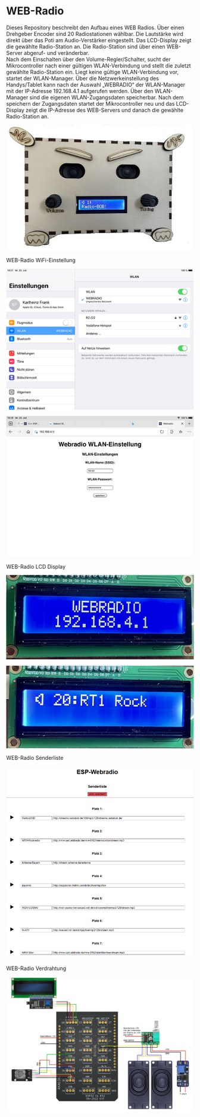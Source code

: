 # WEB-Radio

Dieses Repository beschreibt den Aufbau eines WEB Radios. Über einen Drehgeber Encoder sind 20 Radiostationen wählbar. Die Lautstärke wird direkt über das Poti am Audio-Verstärker eingestellt. Das LCD-Display zeigt die gewählte Radio-Station an. Die  Radio-Station sind über einen WEB-Server abgeruf- und veränderbar.<br>
Nach dem Einschalten über den Volume-Regler/Schalter, sucht der Mikrocontroller nach einer gültigen WLAN-Verbindung und stellt die zuletzt gewählte Radio-Station ein. Liegt keine gültige WLAN-Verbindung vor, startet der WLAN-Manager. Über die Netzwerkeinstellung des Handys/Tablet kann nach der Auswahl „WEBRADIO“ der WLAN-Manager mit der IP-Adresse 192.168.4.1 aufgerufen werden. Über den WLAN-Manager sind die eigenen WLAN-Zugangsdaten speicherbar. Nach dem speichern der Zugangsdaten startet der Mikrocontroller neu und das LCD-Display zeigt die IP-Adresse des WEB-Servers und danach die gewählte Radio-Station an.


![webradio1](https://github.com/frankyhub/WEB-Radio/blob/main/Pics/webradio.jpg)



WEB-Radio WiFi-Einstellung


![webradio2](https://github.com/frankyhub/WEB-Radio/blob/main/Pics/WEBRADIO_AP1.png)


![webradio2](https://github.com/frankyhub/WEB-Radio/blob/main/Pics/WEBRADIO_AP3.png)



WEB-Radio LCD Display


![webradio2](https://github.com/frankyhub/WEB-Radio/blob/main/Pics/webradio1.JPG)


![webradio2](https://github.com/frankyhub/WEB-Radio/blob/main/Pics/webradio2.JPG)



WEB-Radio Senderliste


![webradio2](https://github.com/frankyhub/WEB-Radio/blob/main/Pics/webradio-sender.png)



WEB-Radio Verdrahtung


![webradio2](https://github.com/frankyhub/WEB-Radio/blob/main/Pics/webradio_fritzing_gr.jpg)





